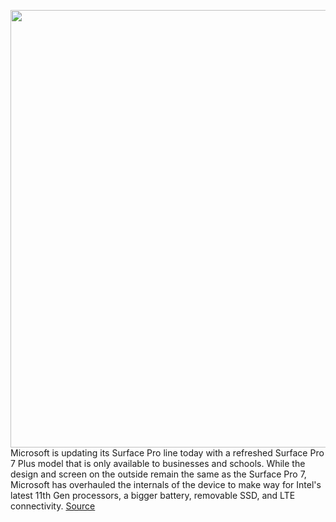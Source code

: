 <img src='https://cdn.vox-cdn.com/thumbor/O3QMea2jgkXOxSN-hPa-2UoGKlk=/0x0:2640x1760/1200x800/filters:focal(1109x669:1531x1091)/cdn.vox-cdn.com/uploads/chorus_image/image/68649253/surfacepro7plus.0.jpg' width='700px' /><br/>
Microsoft is updating its Surface Pro line today with a refreshed Surface Pro 7 Plus model that is only available to businesses and schools. While the design and screen on the outside remain the same as the Surface Pro 7, Microsoft has overhauled the internals of the device to make way for Intel's latest 11th Gen processors, a bigger battery, removable SSD, and LTE connectivity.
<a href='https://www.theverge.com/22218445/microsoft-surface-pro-7-plus-features-price-specs-release-date'> Source <a/>
